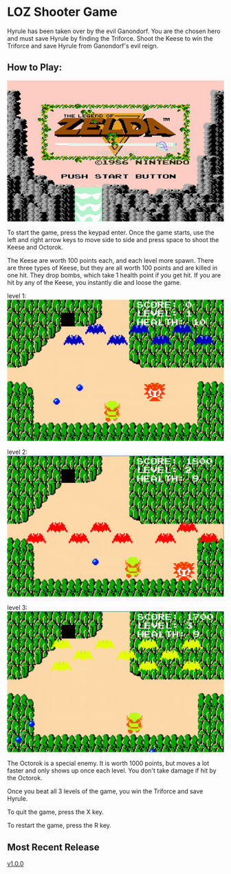 # LOZ Shooter Game
Hyrule has been taken over by the evil Ganondorf. You are the chosen hero and must save Hyrule by finding the Triforce. Shoot the Keese to win the Triforce and save Hyrule from Ganondorf's evil reign.

## How to Play:
![alt text][startscreen]

[startscreen]: https://raw.githubusercontent.com/oschre7741/LOZ_Shooter/master/space-war/images/startscreen.png "Startscreen Title Text 1"

To start the game, press the keypad enter. Once the game starts, use the left and right arrow keys to move side to side and press space to shoot the Keese and Octorok. 

The Keese are worth 100 points each, and each level more spawn. There are three types of Keese, but they are all worth 100 points and are killed in one hit. They drop bombs, which take 1 health point if you get hit. If you are hit by any of the Keese, you instantly die and loose the game.

level 1:
![alt text][level 1]

[level 1]: https://raw.githubusercontent.com/oschre7741/LOZ_Shooter/master/space-war/screenshots/level1.png "level 1 Title Text 2"

level 2:
![alt text][level 2]

[level 2]: https://raw.githubusercontent.com/oschre7741/LOZ_Shooter/master/space-war/screenshots/level2.png "level 2 Title Text 3"

level 3:
![alt text][level 3]

[level 3]: https://raw.githubusercontent.com/oschre7741/LOZ_Shooter/master/space-war/screenshots/level3.png "level 3 Title Text 4"

The Octorok is a special enemy. It is worth 1000 points, but moves a lot faster and only shows up once each level. You don't take damage if hit by the Octorok.

Once you beat all 3 levels of the game, you win the Triforce and save Hyrule. 

To quit the game, press the X key.

To restart the game, press the R key.

## Most Recent Release
[v1.0.0](https://github.com/oschre7741/LOZ_Shooter/releases/tag/v1.0.0)
